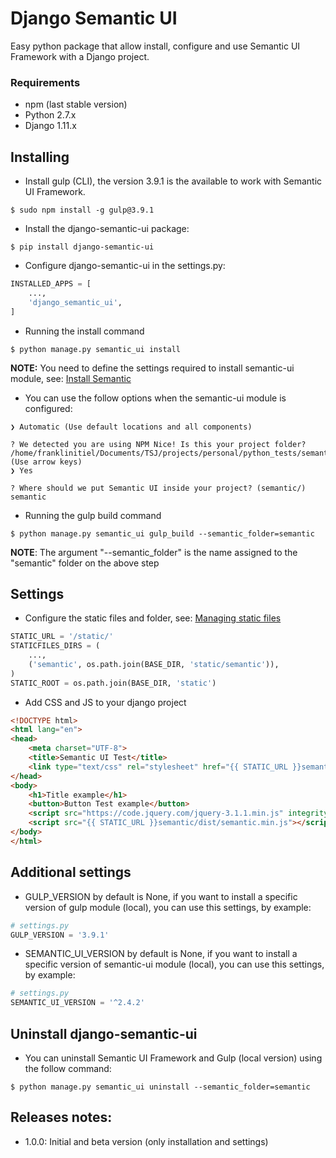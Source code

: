 # Django Semantic UI
Easy python package that allow install, configure and use Semantic UI Framework with a Django project.

### Requirements
- npm (last stable version)
- Python 2.7.x
- Django 1.11.x

## Installing
- Install gulp (CLI), the version 3.9.1 is the available to work with Semantic UI Framework.
```shell
$ sudo npm install -g gulp@3.9.1
```

- Install the django-semantic-ui package:
```shell
$ pip install django-semantic-ui
```

- Configure django-semantic-ui in the settings.py:
```python
INSTALLED_APPS = [
    ...,
    'django_semantic_ui',
]
```

- Running the install command
```shell
$ python manage.py semantic_ui install
```
**NOTE:** You need to define the settings required to install semantic-ui module, see: [Install Semantic](https://semantic-ui.com/introduction/getting-started.html)
- You can use the follow options when the semantic-ui module is configured:
```shell
❯ Automatic (Use default locations and all components)

? We detected you are using NPM Nice! Is this your project folder? /home/franklinitiel/Documents/TSJ/projects/personal/python_tests/semanticui/static (Use arrow keys)
❯ Yes

? Where should we put Semantic UI inside your project? (semantic/) semantic
```

- Running the gulp build command
```shell
$ python manage.py semantic_ui gulp_build --semantic_folder=semantic
```
**NOTE**: The argument "--semantic_folder" is the name assigned to the "semantic" folder on the above step

## Settings

- Configure the static files and folder, see: [Managing static files](https://docs.djangoproject.com/en/1.11/howto/static-files/)
```python
STATIC_URL = '/static/'
STATICFILES_DIRS = (
    ...,
    ('semantic', os.path.join(BASE_DIR, 'static/semantic')),
)
STATIC_ROOT = os.path.join(BASE_DIR, 'static')
```

- Add CSS and JS to your django project
```html
<!DOCTYPE html>
<html lang="en">
<head>
    <meta charset="UTF-8">
    <title>Semantic UI Test</title>
    <link type="text/css" rel="stylesheet" href="{{ STATIC_URL }}semantic/dist/semantic.min.css">
</head>
<body>
    <h1>Title example</h1>
    <button>Button Test example</button>
    <script src="https://code.jquery.com/jquery-3.1.1.min.js" integrity="sha256-hVVnYaiADRTO2PzUGmuLJr8BLUSjGIZsDYGmIJLv2b8=" crossorigin="anonymous"></script>
    <script src="{{ STATIC_URL }}semantic/dist/semantic.min.js"></script>
</body>
</html>
```

## Additional settings
- GULP_VERSION by default is None, if you want to install a specific version of gulp module (local), you can use this settings, by example:
```python
# settings.py
GULP_VERSION = '3.9.1'
```

- SEMANTIC_UI_VERSION by default is None, if you want to install a specific version of semantic-ui module (local), you can use this settings, by example:
```python
# settings.py
SEMANTIC_UI_VERSION = '^2.4.2'
```

## Uninstall django-semantic-ui
- You can uninstall Semantic UI Framework and Gulp (local version) using the follow command:
```shell
$ python manage.py semantic_ui uninstall --semantic_folder=semantic
```

## Releases notes:

- 1.0.0: Initial and beta version (only installation and settings)
